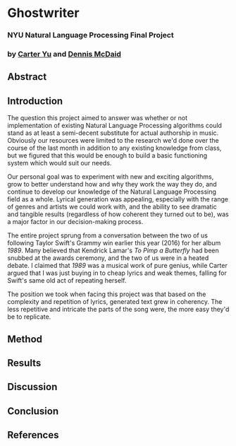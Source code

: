 # Ghostwriter

### NYU Natural Language Processing Final Project

### by [Carter Yu](https://github.com/carteryu) and [Dennis McDaid](https://github.com/RajahBimmy)

## Abstract

## Introduction

The question this project aimed to answer was whether or not implementation of existing Natural Language Processing algorithms could stand as at least a semi-decent substitute for actual authorship in music. Obviously our resources were limited to the research we'd done over the course of the last month in addition to any existing knowledge from class, but we figured that this would be enough to build a basic functioning system which would suit our needs.

Our personal goal was to experiment with new and exciting algorithms, grow to better understand how and why they work the way they do, and continue to develop our knowledge of the Natural Language Processing field as a whole. Lyrical generation was appealing, especially with the range of genres and artists we could work with, and the ability to see dramatic and tangible results (regardless of how coherent they turned out to be), was a major factor in our decision-making process.

The entire project sprung from a conversation between the two of us following Taylor Swift's Grammy win earlier this year (2016) for her album _1989_. Many believed that Kendrick Lamar's _To Pimp a Butterfly_ had been snubbed at the awards ceremony, and the two of us were in a heated debate. I claimed that _1989_ was a musical work of pure genius, while Carter argued that I was just buying in to cheap lyrics and weak themes, falling for Swift's same old act of repeating herself.

The position we took when facing this project was that based on the complexity and repetition of lyrics, generated text grew in coherency. The less repetitive and intricate the parts of the song were, the more easy they'd be to replicate.

## Method

## Results

## Discussion

## Conclusion

## References
